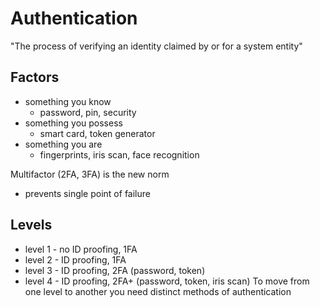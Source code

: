 # Authentication
"The process of verifying an identity claimed by or for a system entity"

## Factors
* something you know
  * password, pin, security
* something you possess
  * smart card, token generator
* something you are
  * fingerprints, iris scan, face recognition

Multifactor (2FA, 3FA) is the new norm
* prevents single point of failure

## Levels
* level 1 - no ID proofing, 1FA
* level 2 - ID proofing, 1FA
* level 3 - ID proofing, 2FA (password, token)
* level 4 - ID proofing, 2FA+ (password, token, iris scan)
To move from one level to another you need distinct methods of authentication